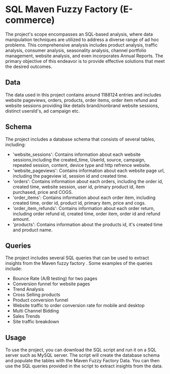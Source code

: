 # SQL Maven Fuzzy Factory (E-commerce)

The project's scope encompasses an SQL-based analysis, where data manipulation techniques are utilized to address a diverse range of ad hoc problems. This comprehensive analysis includes product analysis, traffic analysis, consumer analysis, seasonality analysis, channel portfolio management, website analysis, and even incorporates Annual Reports. The primary objective of this endeavor is to provide effective solutions that meet the desired outcomes.

## Data

The data used in this project contains around 1188124 entries and includes  website pageviews, orders, products, order items, order item refund and website sessions providing like details brand/nonbrand website sessions, distinct usersId's, ad campaign etc.

## Schema

The project includes a database schema that consists of several tables, including:

- 'website_sessions': Contains information about each website sessions,including the created_time, UserId, source, campaign, repeated session, content, device type and http refrence website.
- 'website_pageviews': Contains information about each website page url, including the pageview id, session id and created time.
- 'orders': Contains information about each orders, including the order id, created time, website session, user id, primary product id, item purchased, price and COGS.
- 'order_items': Contains information about each order item, including created time, order id, product id, primary item, price and cogs. 
- 'order_item_refunds': Contains information about each order return, including order refund id, created time, order item, order id and refund amount.
- 'products': Contains information about the products id, it's created time and product name.

## Queries

The project includes several SQL queries that can be used to extract insights from the Maven fuzzy factory . Some examples of the queries include:

- Bounce Rate (A/B testing) for two pages
- Conversion funnel for website pages
- Trend Analysis
- Cross Selling products
- Product conversion funnel
- Website traffic to order conversion rate for mobile and desktop 
- Multi Channel Bidding
- Sales Trends
- Site traffic breakdown  

## Usage

To use the project, you can download the SQL script and run it on a SQL server such as MySQL server. The script will create the database schema and populate the tables with the Maven Fuzzy Factory Data. You can then use the SQL queries provided in the script to extract insights from the data.
